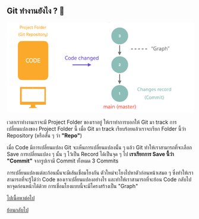 ## Git ทำงานยังไง ? 🚀

![How git works](./images/how-git-works-1.png)

เวลาเราทำงานเราจะมี Project Folder ของเราอยู่ ให้เราทำการบอกให้ Git มา track การเปลี่ยนแปลงของ Project Folder นี้ เมื่อ Git มา track เรียบร้อยแล้วเราจะเรียก Folder นี้ว่า Repository (หรือสั้น ๆ ว่า **"Repo"**) 

เมื่อ Code มีการเปลี่ยนแปลง Git จะเห็นการเปลี่ยนแปลงนั้น ๆ แล้ว Git ทำให้เราสามารถที่จะเลือก Save การเปลี่ยนแปลง ๆ นั้น ๆ ไว้เป็น Record ได้เป็นจุด ๆ ไป **เราเรียกการ Save นี้ว่า "Commit"** จากรูปเรามี Commit ทั้งหมด 3 Commits

การเปลี่ยนแปลงแต่ละก้อนนั้นจะมีเส้นเชื่อมโยงกัน ตัวใหม่จะโยงไปหาตัวก่อนหน้าเสมอ ๆ ซึ่งทำให้เราสามารถที่จะรู้ได้ว่า Code ของเราเปลี่ยนแปลงอย่างไร และทำให้เราสามารถที่จะย้อน Code กลับไปหาจุดก่อนหน้าได้ด้วย การเชื่อมโยงแบบนี้จะมีโครงสร้างเป็น "Graph"

[ไปเนื้อหาต่อไป](https://github.com/napatwongchr/intro-to-git/blob/main/lessons/3-git-branches-and-merging.md)

[ย้อนกลับไป](https://github.com/napatwongchr/intro-to-git/blob/main/lessons/1-what-is-git-and-why.md)
